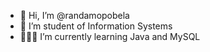 - 👋 Hi, I’m @randamopobela
- 👀 I’m student of Information Systems
- 🧑🏻‍💻 I’m currently learning Java and MySQL
<!-- - 💞️ I’m looking to collaborate on ...
- 📫 How to reach me ...
-->
<!---
randamopobela/randamopobela is a ✨ special ✨ repository because its `README.md` (this file) appears on your GitHub profile.
You can click the Preview link to take a look at your changes.
--->
